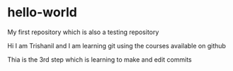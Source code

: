# hello-world
My first repository which is also a testing repository

Hi I am Trishanil and I am learning git using the courses available on github

Thia is the 3rd step which is learning to make and edit commits
